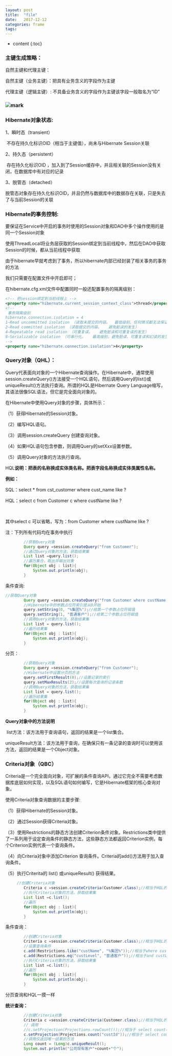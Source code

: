 ```yaml
---
layout: post
title:  "file"
date:   2017-12-12
categories: frame
tags: 
---
```


* content
{:toc}
### 主键生成策略：

自然主键和代理主键：

自然主键（业务主键）：把具有业务含义的字段作为主键

代理主键（逻辑主键）:  不具备业务含义的字段作为主键该字段一般取名为“ID”

<!-- more -->

### ![mark](http://ovct5gg6c.bkt.clouddn.com/blog/171212/CL0ab72GcB.png?imageslim)

#### 

### Hibernate对象状态:

1、瞬时态（transient）

​	不存在持久化标识OID（相当于主键值），尚未与Hibernate Session关联

2、持久态（persistent）

​	存在持久化标识OID ，加入到了Session缓存中，并且相关联的Session没有关闭，在数据库中有对应的记录

3、脱管态（detached）

​	脱管态对象存在持久化标识OID，并且仍然与数据库中的数据存在关联，只是失去了与当前Session的关联

### Hibernate的事务控制:

要保证在Service中开启的事务时使用的Session对象和DAO中多个操作使用的是同一个Session对象

使用ThreadLocal将业务层获取的Session绑定到当前线程中，然后在DAO中获取Session的时候，都从当前线程中获取

由于hibernate早就考虑到了事务，所以hibernate内部已经封装了相关事务的事务的方法

我们只需要在配置文件中开启即可；

在hibernate.cfg.xml文件中配置同时一般还配置事务的隔离级别：

```xml
<!-- 把session绑定到当前线程上 -->
<property name="hibernate.current_session_context_class">thread</property>
<!--
 事务隔离级别 
hibernate.connection.isolation = 4 
1—Read uncommitted isolation （读取未提交的内容。  最低级别，任何情况都无法保证）
2—Read committed isolation （读取提交的内容。   避免脏读的发生）
4—Repeatable read isolation （可重复读。   避免脏读和可重复读的发生）
8—Serializable isolation （可串行化。   最高级别，避免脏读、可重复读和幻读的发生）
-->
<property name="hibernate.connection.isolation">4</property>
```

### **Query对象（QHL）：**

Query代表面向对象的一个Hibernate查询操作。在Hibernate中，通常使用session.createQuery()方法接受一个HQL语句，然后调用Query的list()或uniqueResult()方法执行查询。所谓的HQL是Hibernate Query Language缩写，其语法很像SQL语法，但它是完全面向对象的。

在Hibernate中使用Query对象的步骤，具体所示：

（1）获得Hibernate的Session对象。

（2）编写HQL语句。

（3）调用session.createQuery 创建查询对象。

（4）如果HQL语句包含参数，则调用Query的setXxx设置参数。

（5）调用Query对象的方法执行查询。

HQL**说明：把表的名称换成实体类名称。把表字段名称换成实体类属性名称。**

**例如：**

SQL：select * from cst_customer where cust_name like ?

HQL：select c from Customer c where custName like ?

​    

其中select c 可以省略，写为：from Customer where custName like ?

注：下列所有代码均在事务中执行

```java
		//获取Query对象
		Query query =session.createQuery("from Customer");
		//通过Query对象的方法，获取结果集
		List list =query.list();
		//遍历集合，取出并输出对象
		for(Object obj : list){
			System.out.println(obj);
		}

```

条件查询:

```java
//获取Query对象
		Query query =session.createQuery("from Customer where custName like ? and custLevel = ?");
		//Hibernate中的参数占位符索引是从0开始
		query.setString(0, "%集团%");//给第一个参数占位符赋值
		query.setString(1, "普通客户");//给第二个参数占位符赋值
		//调用Query对象的方法，获取结果集
		List list = query.list();
		//遍历结果集
		for(Object obj : list){
			System.out.println(obj);
		}
```

分页：

```java
		//获取Query对象
		Query query =session.createQuery("from Customer");
		//Hibernate中设置分页的方法
		query.setFirstResult(0);//设置记录的索引
		query.setMaxResults(2);//设置每次查询的记录条数
		//调用Query对象的方法，获取结果集
		List list = query.list();
		//遍历结果集
		for(Object obj : list){
			System.out.println(obj);
		}	
```

**Query对象中的方法说明**

​    list方法：该方法用于查询语句，返回的结果是一个list集合。

​    uniqueResult方法：该方法用于查询，在确保只有一条记录的查询时可以使用该方法，返回的结果是一个Object对象。



### Criteria对象（QBC）

Criteria是一个完全面向对象，可扩展的条件查询API，通过它完全不需要考虑数据库底层如何实现，以及SQL语句如何编写，它是Hibernate框架的核心查询对象。

使用Criteria对象查询数据的主要步骤:

（1）获得Hibernate的Session对象。

（2）通过Session获得Criteria对象。

（3）使用Restrictions的静态方法创建Criterion条件对象。Restrictions类中提供了一系列用于设定查询条件的静态方法，这些静态方法都返回Criterion实例，每个Criterion实例代表一个查询条件。

（4）向Criteria对象中添加Criterion 查询条件。Criteria的add()方法用于加入查询条件。

（5）执行Criterita的 list() 或uniqueResult() 获得结果。

```java
     //创建Criteria对象
		Criteria c =session.createCriteria(Customer.class);//相当于HQL的from Customer
		//执行Criteria对象的方法，获取结果集
		List list =c.list();
		//遍历
		for(Object obj : list){
			System.out.println(obj);
		}

```

条件查询：

```java
        //创建Criteria对象
		Criteria c =session.createCriteria(Customer.class);//相当于HQL的from Customer
		//设置查询条件
		c.add(Restrictions.like("custName", "%集团%"));//相当于where custName like '%集团%'
		c.add(Restrictions.eq("custLevel", "普通客户"));//相当于and custLevel ='普通客户'
		//执行Criteria对象的方法，获取结果集
		List list =c.list();
		//遍历
		for(Object obj : list){
			System.out.println(obj);
		}
```

分页查询和HQL一摸一样

**统计查询：**

```java
        //创建Criteria对象
		Criteria c =session.createCriteria(Customer.class);//相当于HQL的from Customer
		// 调用
		//c.setProjection(Projections.rowCount());//相当于 select count(*)
		c.setProjection(Projections.count("custId"));//相当于 select count(cust_id) 
		//调用仅返回唯一结果的方法
		Long count = (Long)c.uniqueResult();
		System.out.println("公司现有客户"+count+"个");
```

